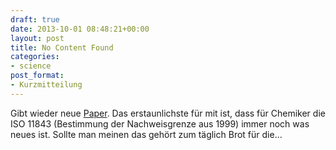 ```yaml
---
draft: true
date: 2013-10-01 08:48:21+00:00
layout: post
title: No Content Found
categories:
- science
post_format:
- Kurzmitteilung
---
```


Gibt wieder neue [Paper](http://clemi.ag3r.at/akademisch). Das erstaunlichste für mit ist, dass für Chemiker die ISO 11843 (Bestimmung der Nachweisgrenze aus 1999) immer noch was neues ist. 
Sollte man meinen das gehört zum täglich Brot für die...
